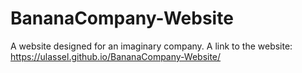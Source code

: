 # BananaCompany-Website
A website designed for an imaginary company.
A link to the website: https://ulassel.github.io/BananaCompany-Website/
